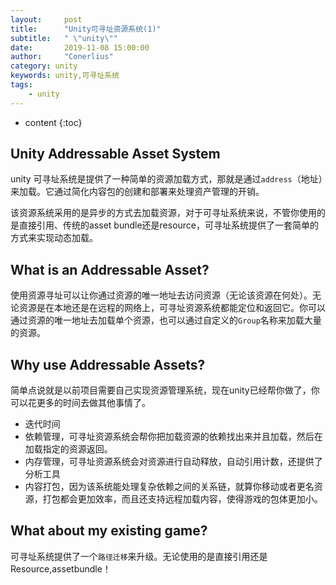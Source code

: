 ```yaml
---
layout:     post
title:      "Unity可寻址资源系统(1)"
subtitle:   " \"unity\""
date:       2019-11-08 15:00:00
author:     "Conerlius"
category: unity
keywords: unity,可寻址系统
tags:
    - unity
---
```

* content
{:toc}

## Unity Addressable Asset System
unity 可寻址系统是提供了一种简单的资源加载方式，那就是通过`address`（地址）来加载。它通过简化内容包的创建和部署来处理资产管理的开销。

该资源系统采用的是异步的方式去加载资源，对于可寻址系统来说，不管你使用的是直接引用、传统的asset bundle还是resource，可寻址系统提供了一套简单的方式来实现动态加载。

## What is an Addressable Asset?
使用资源寻址可以让你通过资源的唯一地址去访问资源（无论该资源在何处）。无论资源是在本地还是在远程的网络上，可寻址资源系统都能定位和返回它。你可以通过资源的唯一地址去加载单个资源，也可以通过自定义的`Group`名称来加载大量的资源。

## Why use Addressable Assets?
简单点说就是以前项目需要自己实现资源管理系统，现在unity已经帮你做了，你可以花更多的时间去做其他事情了。
* 迭代时间
* 依赖管理，可寻址资源系统会帮你把加载资源的依赖找出来并且加载，然后在加载指定的资源返回。
* 内存管理，可寻址资源系统会对资源进行自动释放，自动引用计数，还提供了分析工具
* 内容打包，因为该系统能处理复杂依赖之间的关系链，就算你移动或者更名资源，打包都会更加效率，而且还支持远程加载内容，使得游戏的包体更加小。

## What about my existing game?
可寻址系统提供了一个`路径迁移`来升级。无论使用的是直接引用还是Resource,assetbundle！